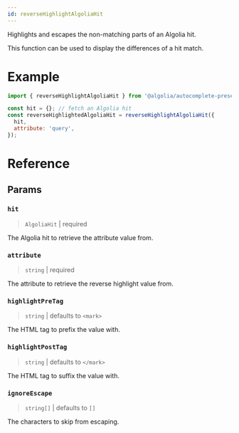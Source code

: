 ```yaml
---
id: reverseHighlightAlgoliaHit
---
```


Highlights and escapes the non-matching parts of an Algolia hit.

This function can be used to display the differences of a hit match.

# Example

```js
import { reverseHighlightAlgoliaHit } from '@algolia/autocomplete-preset-algolia';

const hit = {}; // fetch an Algolia hit
const reverseHighlightedAlgoliaHit = reverseHighlightAlgoliaHit({
  hit,
  attribute: 'query',
});
```

# Reference

## Params

### `hit`

> `AlgoliaHit` | required

The Algolia hit to retrieve the attribute value from.

### `attribute`

> `string` | required

The attribute to retrieve the reverse highlight value from.

### `highlightPreTag`

> `string` | defaults to `<mark>`

The HTML tag to prefix the value with.

### `highlightPostTag`

> `string` | defaults to `</mark>`

The HTML tag to suffix the value with.

### `ignoreEscape`

> `string[]` | defaults to `[]`

The characters to skip from escaping.
